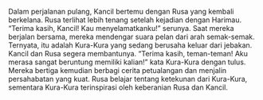Dalam perjalanan pulang, Kancil bertemu dengan Rusa yang kembali berkelana. Rusa terlihat lebih tenang setelah kejadian dengan Harimau. “Terima kasih, Kancil! Kau menyelamatkanku!” serunya. Saat mereka berjalan bersama, mereka mendengar suara pelan dari arah semak-semak. Ternyata, itu adalah Kura-Kura yang sedang berusaha keluar dari jebakan. Kancil dan Rusa segera membantunya. “Terima kasih, teman-teman! Aku merasa sangat beruntung memiliki kalian!” kata Kura-Kura dengan tulus. Mereka bertiga kemudian berbagi cerita petualangan dan menjalin persahabatan yang kuat. Rusa belajar tentang ketekunan dari Kura-Kura, sementara Kura-Kura terinspirasi oleh keberanian Rusa dan Kancil.